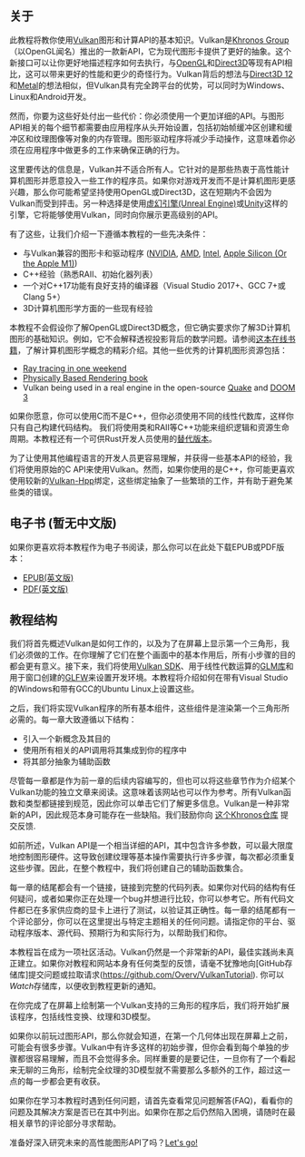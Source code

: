 ## 关于

此教程将教你使用[Vulkan](https://www.khronos.org/vulkan/)图形和计算API的基本知识。Vulkan是[Khronos Group](https://www.khronos.org/)（以OpenGL闻名）推出的一款新API，它为现代图形卡提供了更好的抽象。这个新接口可以让你更好地描述程序如何去执行，与[OpenGL](https://en.wikipedia.org/wiki/OpenGL)和[Direct3D](https://en.wikipedia.org/wiki/Direct3D)等现有API相比，这可以带来更好的性能和更少的奇怪行为。Vulkan背后的想法与[Direct3D 12](https://en.wikipedia.org/wiki/Direct3D#Direct3D_12)和[Metal](https://en.wikipedia.org/wiki/Metal_(API))的想法相似，但Vulkan具有完全跨平台的优势，可以同时为Windows、Linux和Android开发。

然而，你要为这些好处付出一些代价：你必须使用一个更加详细的API。与图形API相关的每个细节都需要由应用程序从头开始设置，包括初始帧缓冲区创建和缓冲区和纹理图像等对象的内存管理。图形驱动程序将减少手动操作，这意味着你必须在应用程序中做更多的工作来确保正确的行为。

这里要传达的信息是，Vulkan并不适合所有人。它针对的是那些热衷于高性能计算机图形并愿意投入一些工作的程序员。如果你对游戏开发而不是计算机图形更感兴趣，那么你可能希望坚持使用OpenGL或Direct3D，这在短期内不会因为Vulkan而受到抨击。另一种选择是使用[虚幻引擎(Unreal Engine)](https://en.wikipedia.org/wiki/Unreal_Engine#Unreal_Engine_4)或[Unity](https://en.wikipedia.org/wiki/Unity_(game_engine))这样的引擎，它将能够使用Vulkan，同时向你展示更高级别的API。

有了这些，让我们介绍一下遵循本教程的一些先决条件：

* 与Vulkan兼容的图形卡和驱动程序 ([NVIDIA](https://developer.nvidia.com/vulkan-driver), [AMD](http://www.amd.com/en-us/innovations/software-technologies/technologies-gaming/vulkan), [Intel](https://software.intel.com/en-us/blogs/2016/03/14/new-intel-vulkan-beta-1540204404-graphics-driver-for-windows-78110-1540), [Apple Silicon (Or the Apple M1)](https://www.phoronix.com/scan.php?page=news_item&px=Apple-Silicon-Vulkan-MoltenVK))
* C++经验（熟悉RAII、初始化器列表）
* 一个对C++17功能有良好支持的编译器（Visual Studio 2017+、GCC 7+或Clang 5+）
* 3D计算机图形学方面的一些现有经验

本教程不会假设你了解OpenGL或Direct3D概念，但它确实要求你了解3D计算机图形的基础知识。例如，它不会解释透视投影背后的数学问题。请参阅[这本在线书籍](https://paroj.github.io/gltut/)，了解计算机图形学概念的精彩介绍。其他一些优秀的计算机图形资源包括：

* [Ray tracing in one weekend](https://github.com/RayTracing/raytracing.github.io)
* [Physically Based Rendering book](http://www.pbr-book.org/)
* Vulkan being used in a real engine in the open-source [Quake](https://github.com/Novum/vkQuake) and [DOOM 3](https://github.com/DustinHLand/vkDOOM3)

如果你愿意，你可以使用C而不是C++，但你必须使用不同的线性代数库，这样你只有自己构建代码结构。
我们将使用类和RAII等C++功能来组织逻辑和资源生命周期。本教程还有一个可供Rust开发人员使用的[替代版本](https://github.com/bwasty/vulkan-tutorial-rs)。

为了让使用其他编程语言的开发人员更容易理解，并获得一些基本API的经验，我们将使用原始的C API来使用Vulkan。然而，如果你使用的是C++，你可能更喜欢使用较新的[Vulkan-Hpp](https://github.com/KhronosGroup/Vulkan-Hpp)绑定，这些绑定抽象了一些繁琐的工作，并有助于避免某些类的错误。

## 电子书 (暂无中文版)

如果你更喜欢将本教程作为电子书阅读，那么你可以在此处下载EPUB或PDF版本：

* [EPUB(英文版)](https://vulkan-tutorial.com/resources/vulkan_tutorial_en.epub)
* [PDF(英文版)](https://vulkan-tutorial.com/resources/vulkan_tutorial_en.pdf)

## 教程结构

我们将首先概述Vulkan是如何工作的，以及为了在屏幕上显示第一个三角形，我们必须做的工作。在你理解了它们在整个画面中的基本作用后，所有小步骤的目的都会更有意义。接下来，我们将使用[Vulkan SDK](https://lunarg.com/vulkan-sdk/)、用于线性代数运算的[GLM库](http://glm.g-truc.net/)和用于窗口创建的[GLFW](http://www.glfw.org/)来设置开发环境。本教程将介绍如何在带有Visual Studio的Windows和带有GCC的Ubuntu Linux上设置这些。

之后，我们将实现Vulkan程序的所有基本组件，这些组件是渲染第一个三角形所必需的。每一章大致遵循以下结构：
* 引入一个新概念及其目的
* 使用所有相关的API调用将其集成到你的程序中
* 将其部分抽象为辅助函数

尽管每一章都是作为前一章的后续内容编写的，但也可以将这些章节作为介绍某个Vulkan功能的独立文章来阅读。这意味着该网站也可以作为参考。所有Vulkan函数和类型都链接到规范，因此你可以单击它们了解更多信息。Vulkan是一种非常新的API，因此规范本身可能存在一些缺陷。我们鼓励你向 [这个Khronos仓库](https://github.com/KhronosGroup/Vulkan-Docs) 提交反馈.


如前所述，Vulkan API是一个相当详细的API，其中包含许多参数，可以最大限度地控制图形硬件。这导致创建纹理等基本操作需要执行许多步骤，每次都必须重复这些步骤。因此，在整个教程中，我们将创建自己的辅助函数集合。


每一章的结尾都会有一个链接，链接到完整的代码列表。如果你对代码的结构有任何疑问，或者如果你正在处理一个bug并想进行比较，你可以参考它。所有代码文件都已在多家供应商的显卡上进行了测试，以验证其正确性。每一章的结尾都有一个评论部分，你可以在这里提出与特定主题相关的任何问题。请指定你的平台、驱动程序版本、源代码、预期行为和实际行为，以帮助我们和你。

本教程旨在成为一项社区活动。Vulkan仍然是一个非常新的API，最佳实践尚未真正建立。如果你对教程和网站本身有任何类型的反馈，请毫不犹豫地向[GitHub存储库]提交问题或拉取请求(https://github.com/Overv/VulkanTutorial).
你可以*Watch*存储库，以便收到教程更新的通知。

在你完成了在屏幕上绘制第一个Vulkan支持的三角形的程序后，我们将开始扩展该程序，包括线性变换、纹理和3D模型。

如果你以前玩过图形API，那么你就会知道，在第一个几何体出现在屏幕上之前，可能会有很多步骤。Vulkan中有许多这样的初始步骤，但你会看到每个单独的步骤都很容易理解，而且不会觉得多余。同样重要的是要记住，一旦你有了一个看起来无聊的三角形，绘制完全纹理的3D模型就不需要那么多额外的工作，超过这一点的每一步都会更有收获。

如果你在学习本教程时遇到任何问题，请首先查看常见问题解答(FAQ)，看看你的问题及其解决方案是否已在其中列出。如果你在那之后仍然陷入困境，请随时在最相关章节的评论部分寻求帮助。

准备好深入研究未来的高性能图形API了吗？[Let's go!](!zh-cn/Overview)